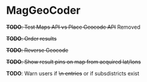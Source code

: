 # MagGeoCoder

~~**TODO**: Test Maps API vs Place Geocode API~~ Removed

~~**TODO**: Order results~~

~~**TODO**: Reverse Geocode~~

~~**TODO**: Show result pins on map from acquired lat/lons~~

**TODO**: Warn users if ~~\n entries~~ or if subsdistricts exist
